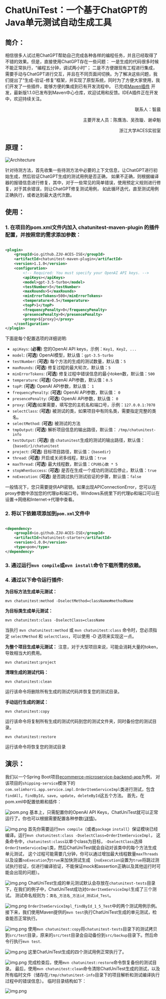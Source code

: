 # ChatUniTest：一个基于ChatGPT的Java单元测试自动生成工具

## 简介：

相信很多人试过用ChatGPT帮助自己完成各种各样的编程任务，并且已经取得了不错的效果。但是，直接使用ChatGPT存在一些问题：
一是生成的代码很多时候不能正常执行，“编程五分钟，调试两小时”；
二是不方便跟现有工程进行集成，需要手动与ChatGPT进行交互，并且在不同页面间切换。为了解决这些问题，我们提出了“生成-验证-修复”框架，并实现了原型系统，同时为了方便大家使用，我们开发了一些插件，能够方便的集成到已有开发流程中。
已完成[Maven插件](https://github.com/ZJU-ACES-ISE/chatunitest-maven-plugin)
开发，最新版1.1.0已发布到Maven中心仓库，欢迎试用和反馈。IDEA插件正在开发中，欢迎持续关注。

<div style="text-align:right">
联系人：智晨

主要开发人员：陈膺浩、吴孜璇、谢卓魁

浙江大学ACES实验室
</div>

## 原理：

![Architecture](img/architecture.png)

针对待测方法，首先收集一些待测方法中必要的上下文信息，让ChatGPT进行初始生成，然后验证ChatGPT生成的测试用例是否正确，
如果不正确，则根据编译器的报错信息进行修复，其中，对于一些常见的简单错误，使用预定义规则进行修复，对于其余错误，则让ChatGPT修复测试用例，
如此循环迭代，直至测试用例正确执行，或者达到最大迭代次数。

## 使用：

### 1. 在项目的pom.xml文件内加入 chatunitest-maven-plugin 的插件配置，并按照您的需求添加参数：

```xml

<plugin>
    <groupId>io.github.ZJU-ACES-ISE</groupId>
    <artifactId>chatunitest-maven-plugin</artifactId>
    <version>1.1.0</version>
    <configuration>
        <!-- Required: You must specify your OpenAI API keys. -->
        <apiKeys></apiKeys>
        <model>gpt-3.5-turbo</model>
        <testNumber>5</testNumber>
        <maxRounds>5</maxRounds>
        <minErrorTokens>500</minErrorTokens>
        <temperature>0.5</temperature>
        <topP>1</topP>
        <frequencyPenalty>0</frequencyPenalty>
        <presencePenalty>0</presencePenalty>
        <proxy>${proxy}</proxy>
    </configuration>
</plugin>
```

下面是每个配置选项的详细说明:

- `apiKeys`: (**必需**) 您的OpenAI API keys，示例：`Key1, Key2, ...`
- `model`: (**可选**) OpenAI模型，默认值：`gpt-3.5-turbo`
- `testNumber`: (**可选**) 每个方法的生成的测试数量，默认值：`5`
- `maxRounds`: (**可选**) 修复过程的最大轮次，默认值：`5`
- `minErrorTokens`: (**可选**) 修复过程中错误信息的最小token数，默认值：`500`
- `temperature`: (**可选**) OpenAI API参数，默认值：`0.5`
- `topP`: (**可选**) OpenAI API参数，默认值： `1`
- `frequencyPenalty`: (**可选**) OpenAI API参数，默认值： `0`
- `presencePenalty`: (**可选**) OpenAI API参数，默认值： `0`
- `proxy`: (**可选**)如果需要，填写您的主机名和端口号，示例：`127.0.0.1:7078`
- `selectClass`: (**可选**) 被测试的类，如果项目中有同名类，需要指定完整的类名。
- `selectMethod`: (**可选**) 被测试的方法
- `tmpOutput`: (**可选**) 解析项目信息的输出路径，默认值： `/tmp/chatunitest-info`
- `testOutput`: (**可选**) 由 `chatunitest`生成的测试的输出路径，默认值：`{basedir}/chatunitest`
- `project`: (**可选**) 目标项目路径，默认值：`{basedir}`
- `thread`: (**可选**) 开启或关闭多线程，默认值：`true`
- `maxThread`: (**可选**) 最大线程数，默认值：`CPU核心数 * 5`
- `stopWhenSuccess`: (**可选**) 是否在生成一个成功的测试后停止，默认值：`true`
- `noExecution`: (**可选**) 是否跳过执行测试验证的步骤，默认值：`false`

一般情况下，您只需要提供API密钥。如果出现APIConnectionError，您可以在proxy参数中添加您的代理ip和端口号。Windows系统里下的代理ip和端口可以在设置->网络和Internet->代理中查看。

### 2. 将以下依赖项添加到`pom.xml`文件中

```xml

<dependency>
    <groupId>io.github.ZJU-ACES-ISE</groupId>
    <artifactId>chatunitest-starter</artifactId>
    <version>1.0.0</version>
    <type>pom</type>
</dependency>
```

### 3. 通过运行`mvn compile`或`mvn install`命令下载所需的依赖。

### 4. 通过以下命令运行插件:

**为目标方法生成单元测试：**

```shell
mvn chatunitest:method -DselectMethod=className#methodName
```

**为目标类生成单元测试：**

```shell
mvn chatunitest:class -DselectClass=className
```

当执行 `mvn chatunitest:method` 或 `mvn chatunitest:class` 命令时，您必须指定 `selectMethod` 和 `selectClass`，可以使用 -D 选项来实现这一点。


**为整个项目生成单元测试：**
注意，对于大型项目来说，可能会消耗大量的token，导致相当大的费用。

```shell
mvn chatunitest:project
```

**清理生成的测试代码：**

```shell
mvn chatunitest:clean
```

运行该命令将删除所有生成的测试代码并恢复您的测试目录。

**手动运行生成的测试：**

```shell
mvn chatunitest:copy
```

运行该命令将复制所有生成的测试代码到您的测试文件夹，同时备份您的测试目录。

```shell
mvn chatunitest:restore
```

运行该命令将恢复您的测试目录

## 演示：

我们以一个Spring Boot项目[ecommerce-microservice-backend-app](https://github.com/SelimHorri/ecommerce-microservice-backend-app)为例，
对该项目的`shipping-service`模块下的`com.selimhorri.app.service.impl.OrderItemServiceImpl`类进行测试，包含`findAll`，`findById`，`save`，`update`，`deleteById`这五个方法。
首先，在pom.xml中配置依赖和插件：

![pom.png](img/pom-configuration.png)
基本上，只需配置你的OpenAI API Keys，ChatUniTest就可以正常运行了。你也可以根据需要配置各种参数([详情](https://github.com/ZJU-ACES-ISE/chatunitest-maven-plugin/blob/main/README.md))。

![img.png](img/command-example.png)
首先你需要运行`mvn compile`（或者`package` `install`）保证模块已经编译。运行`mvn chatunitest:class -DselectClass=OrderItemServiceImpl`，
这条命令中，`chatunitest:class`以单个class为目标，`-DselectClass`选择`OrderItemServiceImpl`类，然后ChatUniTest就会自动对该类中的每个方法生成单元测试，
这个过程可能需要几分钟，你可以通过增加最大线程数量`maxThreads`以及设置`noExecution`为`true`来加快测试生成
（`noExecution`设置为`true`将跳过测试执行验证，仅进行编译验证，不能保证mock和assertion正确以及其他运行时可能会出现的问题）。

![img.png](img/result-example.png)
ChatUniTest生成的单元测试默认会存放在`chatunitest-tests`目录下，在我们的例子中，ChatUniTest成功对`OrderItemServiceImpl`生成了三个测试。
测试命名规则为：`类名_方法名_方法id_测试id_Test`。

![img.png](img/testcase-example.png)
`OrderItemServiceImpl_findById_1_5_Test`中的两个测试用例示例。接下来，我们使用Maven提供的`mvn test`执行ChatUniTest生成的单元测试，检查能否正常执行。

![img.png](img/copy-result.png)
使用`mvn chatunitest:copy`将`chatunitest-tests`目录下的测试拷贝到`src/test`目录，原来的`src/test`目录会自动备份到`src/backup`目录下。然后命令行执行`mvn test`.

![img.png](img/mvntest-result.png)
这里ChatUniTest生成的四个测试用例正常执行了。

![img.png](img/restore-result.png)
完成检查后，使用`mvn chatunitest:restore`命令恢复备份的测试目录。
最后，使用`mvn chatunitest:clean`命令清除ChatUniTest生成的测试，以及所有临时文件（储存在`/tmp/chatunitest-info`目录下的项目解析和测试编译执行过程中的错误信息）。
临时目录结构如下：

![img.png](img/tmp-structure.png)
